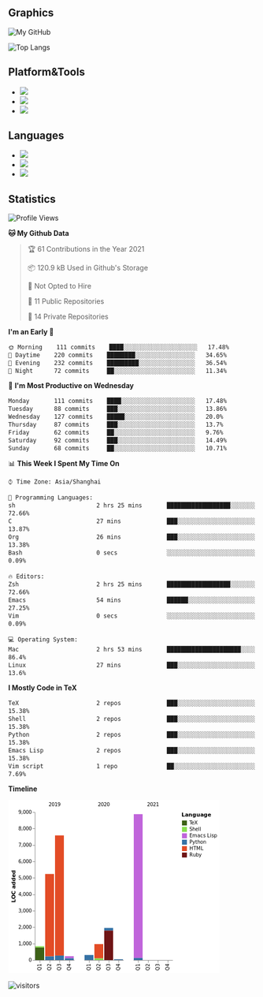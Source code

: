 ## Graphics

![My GitHub](https://github-readme-stats.vercel.app/api?username=SteamedFish&count_private=true&show_icons=true&theme=buefy&include_all_commits=false)

![Top Langs](https://github-readme-stats.vercel.app/api/top-langs/?username=SteamedFish&theme=buefy&hide=ruby&count_private=true&show_icons=true&layout=compact)

## Platform&Tools

* [![](https://img.shields.io/badge/ArchLinux--purple?style=flat-square&logo=ArchLinux)](https://www.archlinux.org/)
* [![](https://img.shields.io/badge/Gentoo-testing-purple?style=flat-square&logo=Gentoo)](https://www.gentoo.org/)
* [![](https://img.shields.io/badge/Doom%20Emacs-28-blue?style=flat-square&logo=Gnu%20emacs&logoColor=white)](https://www.gnu.org/software/emacs/)

## Languages

* [![](https://img.shields.io/badge/-Python-3776AB?style=flat-square&logo=python&logoColor=white)](https://www.python.org/)
* [![](https://img.shields.io/badge/-Bash-00ADD8?style=flat-square&logo=Gnu-bash&logoColor=white)](https://www.gnu.org/software/bash/)
* [![](https://img.shields.io/badge/-Go-00ADD8?style=flat-square&logo=go&logoColor=white)](https://golang.org/)

## Statistics

<!--START_SECTION:waka-->
![Profile Views](http://img.shields.io/badge/Profile%20Views-1-blue)

**🐱 My Github Data** 

> 🏆 61 Contributions in the Year 2021
 > 
> 📦 120.9 kB Used in Github's Storage 
 > 
> 🚫 Not Opted to Hire
 > 
> 📜 11 Public Repositories 
 > 
> 🔑 14 Private Repositories  
 > 
**I'm an Early 🐤** 

```text
🌞 Morning    111 commits    ████░░░░░░░░░░░░░░░░░░░░░   17.48% 
🌆 Daytime    220 commits    ████████░░░░░░░░░░░░░░░░░   34.65% 
🌃 Evening    232 commits    █████████░░░░░░░░░░░░░░░░   36.54% 
🌙 Night      72 commits     ██░░░░░░░░░░░░░░░░░░░░░░░   11.34%

```
📅 **I'm Most Productive on Wednesday** 

```text
Monday       111 commits    ████░░░░░░░░░░░░░░░░░░░░░   17.48% 
Tuesday      88 commits     ███░░░░░░░░░░░░░░░░░░░░░░   13.86% 
Wednesday    127 commits    █████░░░░░░░░░░░░░░░░░░░░   20.0% 
Thursday     87 commits     ███░░░░░░░░░░░░░░░░░░░░░░   13.7% 
Friday       62 commits     ██░░░░░░░░░░░░░░░░░░░░░░░   9.76% 
Saturday     92 commits     ███░░░░░░░░░░░░░░░░░░░░░░   14.49% 
Sunday       68 commits     ██░░░░░░░░░░░░░░░░░░░░░░░   10.71%

```


📊 **This Week I Spent My Time On** 

```text
⌚︎ Time Zone: Asia/Shanghai

💬 Programming Languages: 
sh                       2 hrs 25 mins       ██████████████████░░░░░░░   72.66% 
C                        27 mins             ███░░░░░░░░░░░░░░░░░░░░░░   13.87% 
Org                      26 mins             ███░░░░░░░░░░░░░░░░░░░░░░   13.38% 
Bash                     0 secs              ░░░░░░░░░░░░░░░░░░░░░░░░░   0.09%

🔥 Editors: 
Zsh                      2 hrs 25 mins       ██████████████████░░░░░░░   72.66% 
Emacs                    54 mins             ██████░░░░░░░░░░░░░░░░░░░   27.25% 
Vim                      0 secs              ░░░░░░░░░░░░░░░░░░░░░░░░░   0.09%

💻 Operating System: 
Mac                      2 hrs 53 mins       █████████████████████░░░░   86.4% 
Linux                    27 mins             ███░░░░░░░░░░░░░░░░░░░░░░   13.6%

```

**I Mostly Code in TeX** 

```text
TeX                      2 repos             ███░░░░░░░░░░░░░░░░░░░░░░   15.38% 
Shell                    2 repos             ███░░░░░░░░░░░░░░░░░░░░░░   15.38% 
Python                   2 repos             ███░░░░░░░░░░░░░░░░░░░░░░   15.38% 
Emacs Lisp               2 repos             ███░░░░░░░░░░░░░░░░░░░░░░   15.38% 
Vim script               1 repo              ██░░░░░░░░░░░░░░░░░░░░░░░   7.69%

```


**Timeline**

![Chart not found](https://raw.githubusercontent.com/SteamedFish/SteamedFish/master/charts/bar_graph.png) 


<!--END_SECTION:waka-->

![visitors](https://visitor-badge.laobi.icu/badge?page_id=SteamedFish.SteamedFish)

